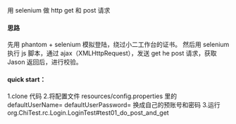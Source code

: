 用 selenium 做 http get 和 post 请求


#### 思路
先用 phantom + selenium 模拟登陆，绕过小二工作台的证书。
然后用 selenium 执行 js 脚本，通过 ajax（XMLHttpRequest），发送 get he post 请求，获取 Jason 返回后，进行校验。




#### quick start：
1.clone 代码
2.将配置文件 resources/config.properties 里的 defaultUserName= defaultUserPassword= 换成自己的预账号和密码
3.运行 org.ChiTest.rc.Login.LoginTest#test01_do_post_and_get